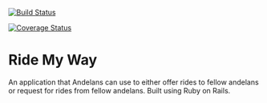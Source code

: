 <!-- # README

This README would normally document whatever steps are necessary to get the
application up and running.

Things you may want to cover:

* Ruby version

* System dependencies

* Configuration

* Database creation

* Database initialization

* How to run the test suite

* Services (job queues, cache servers, search engines, etc.)

* Deployment instructions

* ... -->

[![Build Status](https://travis-ci.com/Betty-Kebenei/ride-my-way.svg?branch=master)](https://travis-ci.com/Betty-Kebenei/ride-my-way)

[![Coverage Status](https://coveralls.io/repos/github/Betty-Kebenei/ride-my-way/badge.svg?branch=master)](https://coveralls.io/github/Betty-Kebenei/ride-my-way?branch=master)


# Ride My Way

An application that Andelans can use to either offer rides to fellow andelans or request for rides from fellow andelans. Built using Ruby on Rails.

